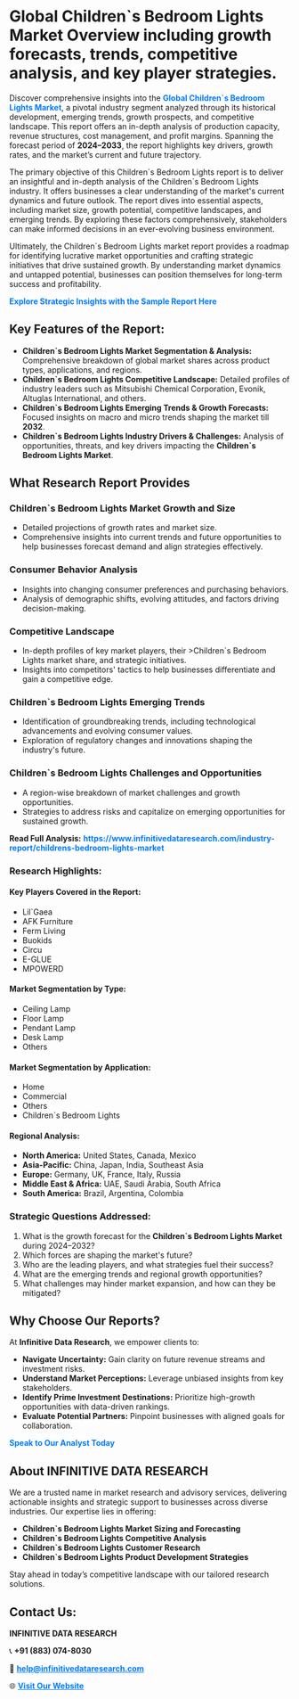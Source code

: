 <h1>Global Children`s Bedroom Lights Market Overview including growth forecasts, trends, competitive analysis, and key player strategies.</h1>
<p>
Discover comprehensive insights into the 
<a href="https://www.infinitivedataresearch.com/industry-report/childrens-bedroom-lights-market" rel="dofollow" style="color: #007BFF; text-decoration: none;"><strong>Global Children`s Bedroom Lights Market</strong></a>, a pivotal industry segment analyzed through its historical development, emerging trends, growth prospects, and competitive landscape. This report offers an in-depth analysis of production capacity, revenue structures, cost management, and profit margins. Spanning the forecast period of <strong>2024–2033</strong>, the report highlights key drivers, growth rates, and the market’s current and future trajectory.
</p>
<p>
The primary objective of this Children`s Bedroom Lights report is to deliver an insightful and in-depth analysis of the Children`s Bedroom Lights industry. It offers businesses a clear understanding of the market's current dynamics and future outlook. The report dives into essential aspects, including market size, growth potential, competitive landscapes, and emerging trends. By exploring these factors comprehensively, stakeholders can make informed decisions in an ever-evolving business environment.
</p>
<p>
Ultimately, the Children`s Bedroom Lights market report provides a roadmap for identifying lucrative market opportunities and crafting strategic initiatives that drive sustained growth. By understanding market dynamics and untapped potential, businesses can position themselves for long-term success and profitability.
</p>
<p>
<a href="https://www.infinitivedataresearch.com/request-sample/reportId=111341" style="color: #007BFF; text-decoration: none;"><strong>Explore Strategic Insights with the Sample Report Here</strong></a>
</p>

<h2>Key Features of the Report:</h2>
<ul>
<li><strong>Children`s Bedroom Lights Market Segmentation & Analysis:</strong> Comprehensive breakdown of global market shares across product types, applications, and regions.</li>
<li><strong>Children`s Bedroom Lights Competitive Landscape:</strong> Detailed profiles of industry leaders such as Mitsubishi Chemical Corporation, Evonik, Altuglas International, and others.</li>
<li><strong>Children`s Bedroom Lights Emerging Trends & Growth Forecasts:</strong> Focused insights on macro and micro trends shaping the market till <strong>2032</strong>.</li>
<li><strong>Children`s Bedroom Lights Industry Drivers & Challenges:</strong> Analysis of opportunities, threats, and key drivers impacting the <strong>Children`s Bedroom Lights Market</strong>.</li>
</ul>

<h2>What Research Report Provides</h2>
<h3>Children`s Bedroom Lights Market Growth and Size</h3>
<ul>
<li>Detailed projections of growth rates and market size.</li>
<li>Comprehensive insights into current trends and future opportunities to help businesses forecast demand and align strategies effectively.</li>
</ul>

<h3>Consumer Behavior Analysis</h3>
<ul>
<li>Insights into changing consumer preferences and purchasing behaviors.</li>
<li>Analysis of demographic shifts, evolving attitudes, and factors driving decision-making.</li>
</ul>

<h3>Competitive Landscape</h3>
<ul>
<li>In-depth profiles of key market players, their >Children`s Bedroom Lights market share, and strategic initiatives.</li>
<li>Insights into competitors' tactics to help businesses differentiate and gain a competitive edge.</li>
</ul>

<h3>Children`s Bedroom Lights Emerging Trends</h3>
<ul>
<li>Identification of groundbreaking trends, including technological advancements and evolving consumer values.</li>
<li>Exploration of regulatory changes and innovations shaping the industry's future.</li>
</ul>

<h3>Children`s Bedroom Lights Challenges and Opportunities</h3>
<ul>
<li>A region-wise breakdown of market challenges and growth opportunities.</li>
<li>Strategies to address risks and capitalize on emerging opportunities for sustained growth.</li>
</ul>
<p><strong>Read Full Analysis:</strong> <a href="https://www.infinitivedataresearch.com/industry-report/childrens-bedroom-lights-market" rel="dofollow" style="color: #007BFF; text-decoration: none;"><strong>https://www.infinitivedataresearch.com/industry-report/childrens-bedroom-lights-market</strong></a></p>
<h3>Research Highlights:</h3>
<h4>Key Players Covered in the Report:</h4>
<ul><li>Lil`Gaea</li><li>AFK Furniture</li><li>Ferm Living</li><li>Buokids</li><li>Circu</li><li>E-GLUE</li><li>MPOWERD</li></ul>
<h4>Market Segmentation by Type:</h4>
<ul><li>Ceiling Lamp</li><li>Floor Lamp</li><li>Pendant Lamp</li><li>Desk Lamp</li><li>Others</li></ul>
<h4>Market Segmentation by Application:</h4>
<ul><li>Home</li><li>Commercial</li><li>Others</li><li>Children`s Bedroom Lights</li></ul>

<h4>Regional Analysis:</h4>
<ul>
<li><strong>North America:</strong> United States, Canada, Mexico</li>
<li><strong>Asia-Pacific:</strong> China, Japan, India, Southeast Asia</li>
<li><strong>Europe:</strong> Germany, UK, France, Italy, Russia</li>
<li><strong>Middle East & Africa:</strong> UAE, Saudi Arabia, South Africa</li>
<li><strong>South America:</strong> Brazil, Argentina, Colombia</li>
</ul>

<h3>Strategic Questions Addressed:</h3>
<ol>
<li>What is the growth forecast for the <strong>Children`s Bedroom Lights Market</strong> during 2024–2032?</li>
<li>Which forces are shaping the market's future?</li>
<li>Who are the leading players, and what strategies fuel their success?</li>
<li>What are the emerging trends and regional growth opportunities?</li>
<li>What challenges may hinder market expansion, and how can they be mitigated?</li>
</ol>

<h2>Why Choose Our Reports?</h2>
<p>At <strong>Infinitive Data Research</strong>, we empower clients to:</p>
<ul>
<li><strong>Navigate Uncertainty:</strong> Gain clarity on future revenue streams and investment risks.</li>
<li><strong>Understand Market Perceptions:</strong> Leverage unbiased insights from key stakeholders.</li>
<li><strong>Identify Prime Investment Destinations:</strong> Prioritize high-growth opportunities with data-driven rankings.</li>
<li><strong>Evaluate Potential Partners:</strong> Pinpoint businesses with aligned goals for collaboration.</li>
</ul>
<p><a href="https://www.infinitivedataresearch.com/industry-report/childrens-bedroom-lights-market" rel="dofollow" style="color: #007BFF; text-decoration: none;"><strong>Speak to Our Analyst Today</strong></a></p>

<h2>About INFINITIVE DATA RESEARCH</h2>
<p>We are a trusted name in market research and advisory services, delivering actionable insights and strategic support to businesses across diverse industries. Our expertise lies in offering:</p>
<ul>
<li><strong>Children`s Bedroom Lights Market Sizing and Forecasting</strong></li>
<li><strong>Children`s Bedroom Lights Competitive Analysis</strong></li>
<li><strong>Children`s Bedroom Lights Customer Research</strong></li>
<li><strong>Children`s Bedroom Lights Product Development Strategies</strong></li>
</ul>
<p>Stay ahead in today’s competitive landscape with our tailored research solutions.</p>

<h2>Contact Us:</h2>
<p><strong>INFINITIVE DATA RESEARCH</strong></p>
<p>📞 <strong>+91 (883) 074-8030</strong></p>
<p>📧 <strong><a href="mailto:help@infinitivedataresearch.com" style="color: #007BFF;">help@infinitivedataresearch.com</a></strong></p>
<p>🌐 <strong><a href="https://www.infinitivedataresearch.com" rel="dofollow" style="color: #007BFF;">Visit Our Website</a></strong></p>